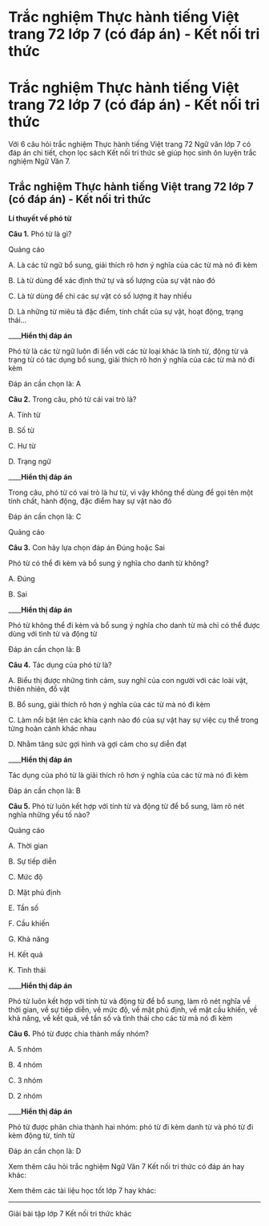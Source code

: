 # Trắc nghiệm Thực hành tiếng Việt trang 72 lớp 7 (có đáp án) - Kết nối tri thức

# Trắc nghiệm Thực hành tiếng Việt trang 72 lớp 7 (có đáp án) - Kết nối tri thức

Với 6 câu hỏi trắc nghiệm Thực hành tiếng Việt trang 72 Ngữ văn lớp 7 có đáp án chi tiết, chọn lọc sách Kết nối tri thức sẽ giúp học sinh ôn luyện trắc nghiệm Ngữ Văn 7.

## Trắc nghiệm Thực hành tiếng Việt trang 72 lớp 7 (có đáp án) - Kết nối tri thức

**Lí thuyết về phó từ**

**Câu 1.** Phó từ là gì?

Quảng cáo

A. Là các từ ngữ bổ sung, giải thích rõ hơn ý nghĩa của các từ mà nó đi kèm

B. Là từ dùng để xác định thứ tự và số lượng của sự vật nào đó

C. Là từ dùng để chỉ các sự vật có số lượng ít hay nhiều

D. Là những từ miêu tả đặc điểm, tính chất của sự vật, hoạt động, trạng thái…

____**Hiển thị đáp án**

Phó từ là các từ ngữ luôn đi liền với các từ loại khác là tính từ, động từ và trạng từ có tác dụng bổ sung, giải thích rõ hơn ý nghĩa của các từ mà nó đi kèm

Đáp án cần chọn là: A

**Câu 2.** Trong câu, phó từ cái vai trò là?

A. Tính từ

B. Số từ

C. Hư từ

D. Trạng ngữ

____**Hiển thị đáp án**

Trong câu, phó từ có vai trò là hư từ, vì vậy không thể dùng để gọi tên một tính chất, hành động, đặc điểm hay sự vật nào đó

Đáp án cần chọn là: C

Quảng cáo

**Câu 3.** Con hãy lựa chọn đáp án Đúng hoặc Sai

Phó từ có thể đi kèm và bổ sung ý nghĩa cho danh từ không?

A. Đúng

B. Sai

____**Hiển thị đáp án**

Phó từ không thể đi kèm và bổ sung ý nghĩa cho danh từ mà chỉ có thể được dùng với tình từ và động từ

Đáp án cần chọn là: B

**Câu 4.** Tác dụng của phó từ là?

A. Biểu thị được những tình cảm, suy nghĩ của con người với các loài vật, thiên nhiên, đồ vật

B. Bổ sung, giải thích rõ hơn ý nghĩa của các từ mà nó đi kèm

C. Làm nổi bật lên các khía cạnh nào đó của sự vật hay sự việc cụ thể trong từng hoàn cảnh khác nhau

D. Nhằm tăng sức gợi hình và gợi cảm cho sự diễn đạt

____**Hiển thị đáp án**

Tác dụng của phó từ là giải thích rõ hơn ý nghĩa của các từ mà nó đi kèm

Đáp án cần chọn là: B

**Câu 5.** Phó từ luôn kết hợp với tính từ và động từ để bổ sung, làm rõ nét nghĩa những yếu tố nào?

Quảng cáo

A. Thời gian

B. Sự tiếp diễn

C. Mức độ

D. Mặt phủ định

E. Tần số

F. Cầu khiến

G. Khả năng

H. Kết quả

K. Tình thái

____**Hiển thị đáp án**

Phó từ luôn kết hợp với tính từ và động từ để bổ sung, làm rõ nét nghĩa về thời gian, về sự tiếp diễn, về mức độ, về mặt phủ định, về mặt cầu khiến, về khả năng, về kết quả, về tần số và tình thái cho các từ mà nó đi kèm

**Câu 6.** Phó từ được chia thành mấy nhóm?

A. 5 nhóm

B. 4 nhóm

C. 3 nhóm

D. 2 nhóm

____**Hiển thị đáp án**

Phó từ được phân chia thành hai nhóm: phó từ đi kèm danh từ và phó từ đi kèm động từ, tính từ

Đáp án cần chọn là: D

Xem thêm câu hỏi trắc nghiệm Ngữ Văn 7 Kết nối tri thức có đáp án hay khác:

Xem thêm các tài liệu học tốt lớp 7 hay khác:

* * *

Giải bài tập lớp 7 Kết nối tri thức khác
